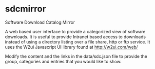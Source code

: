 sdcmirror
=========

Software Download Catalog Mirror

A web based user interface to provide a categorized view of software downloads. It is useful to provide Intranet based access to downloads instead of using a directory listing over a file share, http or ftp service. It uses the W2ui Javascript UI library found at http://w2ui.com/web/

Modify the content and the links in the data/sdc.json file to provide the group, categories and entries that you would like to show.